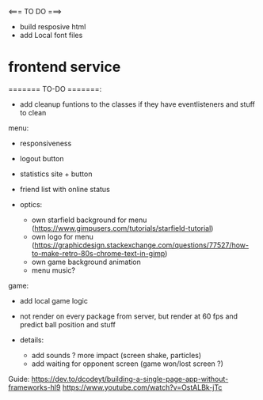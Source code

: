 <=== TO DO ===>

- build resposive html
- add Local font files

# frontend service

======= TO-DO =======:

- add cleanup funtions to the classes if they have eventlisteners and stuff to clean

menu:
- responsiveness
- logout button
- statistics site + button
- friend list with online status

- optics:
    - own starfield background for menu (https://www.gimpusers.com/tutorials/starfield-tutorial)
    - own logo for menu (https://graphicdesign.stackexchange.com/questions/77527/how-to-make-retro-80s-chrome-text-in-gimp)
    - own game background animation
    - menu music?

game:
- add local game logic
- not render on every package from server, but render at 60 fps and predict ball position and stuff

- details:
    - add sounds ? more impact (screen shake, particles)
    - add waiting for opponent screen (game won/lost screen ?)

Guide:
https://dev.to/dcodeyt/building-a-single-page-app-without-frameworks-hl9
https://www.youtube.com/watch?v=OstALBk-jTc